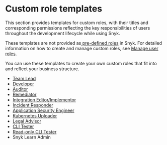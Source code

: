 # Custom role templates

This section provides templates for custom roles, with their titles and corresponding permissions reflecting the key responsibilities of users throughout the development lifecycle while using Snyk.

These templates are not provided as[ pre-defined roles](../pre-defined-roles.md) in Snyk. For detailed information on how to create and manage custom roles, see [Manage user roles](../user-role-management.md).

You can use these templates to create your own custom roles that fit into and reflect your business structure.

* [Team Lead](team-lead-role-template.md)
* [Developer](developer-role-template.md)
* [Auditor](auditor-role-template.md)
* [Remediator](remediator-role-template.md)
* [Integration Editor/Implementor](integration-editor-implementor-role-template.md)
* [Incident Responder](incident-responder-role-template.md)
* [Application Security Engineer](application-security-engineer-role-template.md)
* [Kubernetes Uploader](kubernetes-uploader-role-template.md)
* [Legal Advisor](legal-advisor-role-template.md)
* [CLI Tester](cli-tester-role-template.md)
* [Read-only CLI Tester](read-only-cli-tester-role-template.md)
* Snyk Learn Admin
